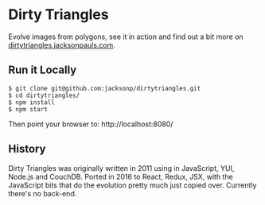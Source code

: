 # Dirty Triangles

Evolve images from polygons, see it in action and find out a bit more on [dirtytriangles.jacksonpauls.com](https://www.dirtytriangles.com/).

## Run it Locally

```
$ git clone git@github.com:jacksonp/dirtytriangles.git
$ cd dirtytriangles/
$ npm install
$ npm start
```

Then point your browser to: http://localhost:8080/

## History

Dirty Triangles was originally written in 2011 using in JavaScript, YUI, Node.js and CouchDB. Ported in 2016 to React, Redux, JSX, with the JavaScript bits that do the evolution pretty much just copied over. Currently there's no back-end.

